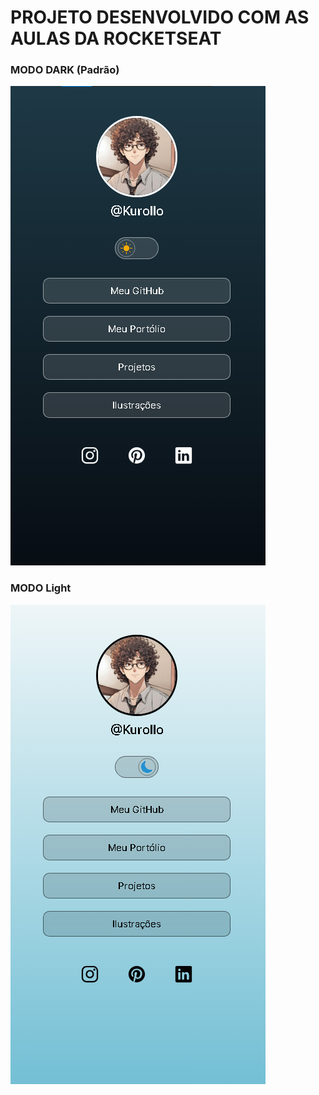 #  PROJETO DESENVOLVIDO COM AS AULAS DA ROCKETSEAT 
### MODO DARK (Padrão)
![Modo Dark](/src/imagens/Projeto-Completo.jpg)

### MODO Light
![Modo Light](/src/imagens/Projeto-Completo-Light.jpg)
